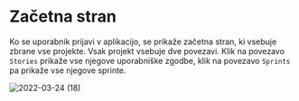 # Začetna stran

Ko se uporabnik prijavi v aplikacijo, se prikaže začetna stran, ki vsebuje zbrane vse projekte. Vsak projekt vsebuje dve povezavi. Klik na povezavo `Stories` prikaže vse njegove uporabniške zgodbe, klik na povezavo `Sprints` pa prikaže vse njegove sprinte.

![2022-03-24 (18)](https://user-images.githubusercontent.com/24944462/159987871-6bc5f3ba-3d40-45fc-9164-159e86c5356c.png)
